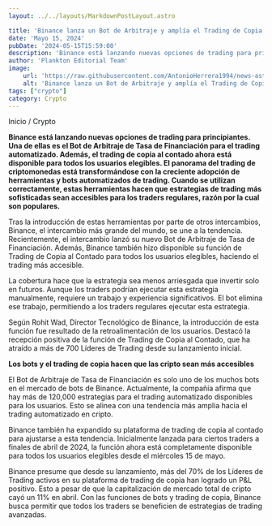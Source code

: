 ```yaml
---
layout: ../../layouts/MarkdownPostLayout.astro

title: 'Binance lanza un Bot de Arbitraje y amplía el Trading de Copia al contado'
date: 'Mayo 15, 2024'
pubDate: '2024-05-15T15:59:00'
description: 'Binance está lanzando nuevas opciones de trading para principiantes. Una de ellas es el Bot de Arbitraje de Tasa de Financiación para el trading automatizado.'
author: 'Plankton Editorial Team'
image:
    url: 'https://raw.githubusercontent.com/AntonioHerrera1994/news-astro/master/src/assets/crypto/crypto145.webp'
    alt: 'Binance lanza un Bot de Arbitraje y amplía el Trading de Copia al contado'
tags: ["crypto"]
category: Crypto
---
```


<span><a href="/" style="text-decoration:none;color:#0F1416">Inicio</a> / <a href="/crypto" style="text-decoration:none;color:#0F1416">Crypto</a></span>

<p style="font-weight: bold;">Binance está lanzando nuevas opciones de trading para principiantes. Una de ellas es el Bot de Arbitraje de Tasa de Financiación para el trading automatizado. Además, el trading de copia al contado ahora está disponible para todos los usuarios elegibles. El panorama del trading de criptomonedas está transformándose con la creciente adopción de herramientas y bots automatizados de trading. Cuando se utilizan correctamente, estas herramientas hacen que estrategias de trading más sofisticadas sean accesibles para los traders regulares, razón por la cual son populares.
</p>

Tras la introducción de estas herramientas por parte de otros intercambios, Binance, el intercambio más grande del mundo, se une a la tendencia. Recientemente, el intercambio lanzó su nuevo Bot de Arbitraje de Tasa de Financiación. Además, Binance también hizo disponible su función de Trading de Copia al Contado para todos los usuarios elegibles, haciendo el trading más accesible.

La cobertura hace que la estrategia sea menos arriesgada que invertir solo en futuros. Aunque los traders podrían ejecutar esta estrategia manualmente, requiere un trabajo y experiencia significativos. El bot elimina ese trabajo, permitiendo a los traders regulares ejecutar esta estrategia.

Según Rohit Wad, Director Tecnológico de Binance, la introducción de esta función fue resultado de la retroalimentación de los usuarios. Destacó la recepción positiva de la función de Trading de Copia al Contado, que ha atraído a más de 700 Líderes de Trading desde su lanzamiento inicial.

**Los bots y el trading de copia hacen que las cripto sean más accesibles**

El Bot de Arbitraje de Tasa de Financiación es solo uno de los muchos bots en el mercado de bots de Binance. Actualmente, la compañía afirma que hay más de 120,000 estrategias para el trading automatizado disponibles para los usuarios. Esto se alinea con una tendencia más amplia hacia el trading automatizado en cripto.

Binance también ha expandido su plataforma de trading de copia al contado para ajustarse a esta tendencia. Inicialmente lanzada para ciertos traders a finales de abril de 2024, la función ahora está completamente disponible para todos los usuarios elegibles desde el miércoles 15 de mayo.

Binance presume que desde su lanzamiento, más del 70% de los Líderes de Trading activos en su plataforma de trading de copia han logrado un P&L positivo. Esto a pesar de que la capitalización de mercado total de cripto cayó un 11% en abril. Con las funciones de bots y trading de copia, Binance busca permitir que todos los traders se beneficien de estrategias de trading avanzadas.
